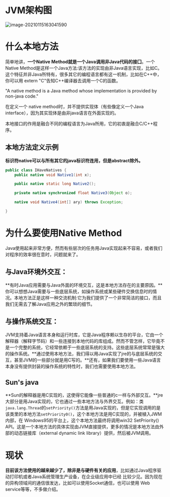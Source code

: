# JVM架构图

![image-20210115163041590](https://gitee.com/clancy/images/raw/master/img/image-20210115163041590.png)



# 什么本地方法

简单地讲，**一个Native Method就是一个Java调用非Java代码的接囗**。一个Native Method是这样一个Java方法:该方法的实现由非Java语言实现，比如C。这个特征并非Java所特有，很多其它的编程语言都有这一机制，比如在C++中，你可以用 extern "C"告知C++编译器去调用一个C的函数。

"A native method is a Java method whose implementation is provided by non-java code."

在定义一个 native method时，并不提供实现体（有些像定义一个Java interface），因为其实现体是由非java语言在外面实现的。

本地接口的作用是融合不同的编程语言为Java所用，它的初衷是融合C/C++程序。

## 本地方法定义示例

**标识符native可以与所有其它的java标识符连用，但是abstract除外。**

```java
public class IHaveNatives {
    public native void Native1(int x);

    public native static long Native2();

    private native synchronized float Native3(Object o);

    native void Native4(int[] ary) throws Exception;

}
```

# 为什么要使用Native Method

Java使用起来非常方便，然而有些层次的任务用Java实现起来不容易，或者我们对程序的效率很在意时，问题就来了。

## 与Java环境外交互：

**有时Java应用需要与Java外面的环境交互，这是本地方法存在的主要原因。**你可以想想Java需要与一些底层系统，如操作系统或某些硬件交换信息时的情况。本地方法正是这样一种交流机制:它为我们提供了一个非常简洁的接口，而且我们无需去了解Java应用之外的繁琐的细节。

## 与操作系统交互：

JVM支持着Java语言本身和运行时库，它是Java程序赖以生存的平台，它由一个解释器（解释字节码）和一些连接到本地代码的库组成。然而不管怎样，它毕竟不是一个完整的系统，它经常依赖于一些底层系统的支持。这些底层系统常常是强大的操作系统。**通过使用本地方法，我们得以用Java实现了jre的与底层系统的交互，甚至JVM的一些部分就是用C写的。**还有，如果我们要使用一些Java语言本身没有提供封装的操作系统的特性时，我们也需要使用本地方法。

## Sun's java

**Sun的解释器是用C实现的，这使得它能像一些普通的c一样与外部交互。**jre大部分是用Java实现的，它也通过一些本地方法与外界交互。例如：类`java.lang.Thread`的`setPriority()`方法是用Java实现的，但是它实现调用的是该类里的本地方法`setPriority0()`，这个本地方法是用C实现的，并被植入JWM内部，在 Windows95的平台上，这个本地方法最终将调用win32 SetPriority() API。这是一个本地方法的具体实现由JVM直接提供，更多的情况是本地方法由外部的动态链接库（external dynamic link library）提供，然后被JVM调用。

# 现状

**目前该方法使用的越来越少了，除非是与硬件有关的应用**，比如通过Java程序驱动打印机或者Java系统管理生产设备，在企业级应用中已经
比较少见。因为现在的异构领域间的通信很发达，比如可以使用Socket通信，也可以使用 Web service等等，不多做介绍。

























